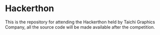 # Hackerthon
This is the repository for attending the Hackerthon held by Taichi Graphics Company, all the source code will be made available after the competition.
